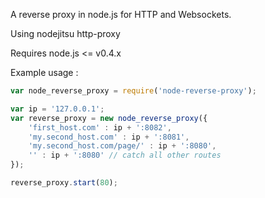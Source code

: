 A reverse proxy in node.js for HTTP and Websockets.

Using nodejitsu http-proxy

Requires node.js <= v0.4.x

Example usage :

```javascript
var node_reverse_proxy = require('node-reverse-proxy');

var ip = '127.0.0.1';
var reverse_proxy = new node_reverse_proxy({
    'first_host.com' : ip + ':8082',
    'my.second_host.com' : ip + ':8081',
    'my.second_host.com/page/' : ip + ':8080',
    '' : ip + ':8080' // catch all other routes
});

reverse_proxy.start(80);
```

